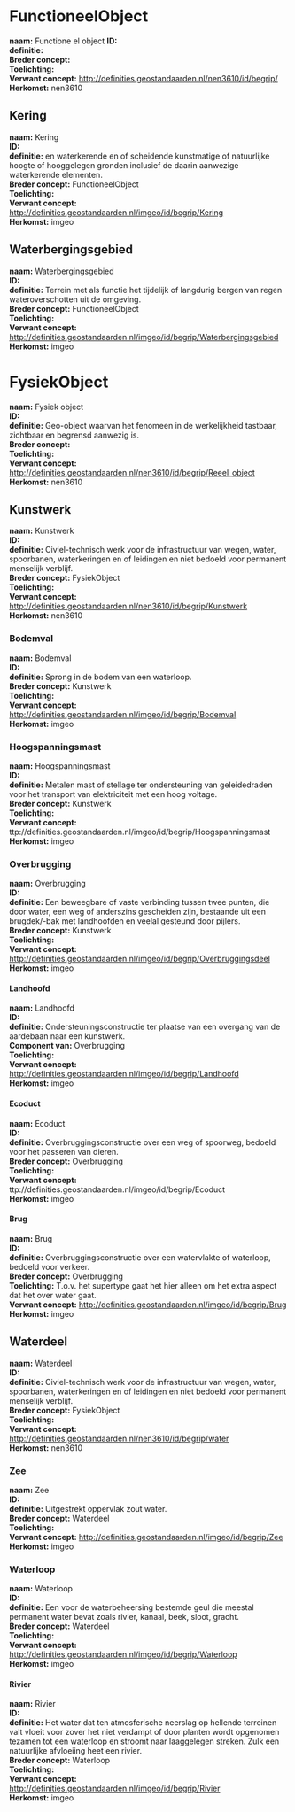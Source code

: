 # FunctioneelObject
**naam:** Functione  el object
**ID:**  
**definitie:**  
**Breder concept:**  
**Toelichting:**  
**Verwant concept:** http://definities.geostandaarden.nl/nen3610/id/begrip/  
**Herkomst:** nen3610  

  ## Kering
**naam:** Kering  
**ID:**  
**definitie:** en waterkerende en of scheidende kunstmatige of natuurlijke hoogte of hooggelegen gronden inclusief de daarin aanwezige waterkerende elementen.  
**Breder concept:** FunctioneelObject  
**Toelichting:**  
**Verwant concept:** http://definities.geostandaarden.nl/imgeo/id/begrip/Kering  
**Herkomst:** imgeo  

  ## Waterbergingsgebied
**naam:** Waterbergingsgebied  
**ID:**  
**definitie:** Terrein met als functie het tijdelijk of langdurig bergen van regen wateroverschotten uit de omgeving.  
**Breder concept:** FunctioneelObject  
**Toelichting:**  
**Verwant concept:** http://definities.geostandaarden.nl/imgeo/id/begrip/Waterbergingsgebied  
**Herkomst:** imgeo  

  # FysiekObject
**naam:** Fysiek object  
**ID:**  
**definitie:** Geo-object waarvan het fenomeen in de werkelijkheid tastbaar, zichtbaar en begrensd aanwezig is.  
**Breder concept:**  
**Toelichting:**  
**Verwant concept:**  http://definities.geostandaarden.nl/nen3610/id/begrip/Reeel_object  
**Herkomst:** nen3610  

  ## Kunstwerk
**naam:** Kunstwerk  
**ID:**  
**definitie:** Civiel-technisch werk voor de infrastructuur van wegen, water, spoorbanen, waterkeringen en of leidingen en niet bedoeld voor permanent menselijk verblijf.  
**Breder concept:** FysiekObject  
**Toelichting:**  
**Verwant concept:** http://definities.geostandaarden.nl/nen3610/id/begrip/Kunstwerk  
**Herkomst:** nen3610  

  ### Bodemval
**naam:** Bodemval  
**ID:**  
**definitie:** Sprong in de bodem van een waterloop.  
**Breder concept:** Kunstwerk  
**Toelichting:**  
**Verwant concept:** http://definities.geostandaarden.nl/imgeo/id/begrip/Bodemval  
**Herkomst:** imgeo  

  ### Hoogspanningsmast
**naam:** Hoogspanningsmast  
**ID:**  
**definitie:** Metalen mast of stellage ter ondersteuning van geleidedraden voor het transport van elektriciteit met een hoog voltage.  
**Breder concept:** Kunstwerk  
**Toelichting:**  
**Verwant concept:** ttp://definities.geostandaarden.nl/imgeo/id/begrip/Hoogspanningsmast  
**Herkomst:** imgeo  

  ### Overbrugging
**naam:** Overbrugging  
**ID:**  
**definitie:** Een beweegbare of vaste verbinding tussen twee punten, die door water, een weg of anderszins  gescheiden zijn,  bestaande uit een brugdek/-bak met landhoofden en veelal gesteund door pijlers.  
**Breder concept:** Kunstwerk  
**Toelichting:**  
**Verwant concept:** http://definities.geostandaarden.nl/imgeo/id/begrip/Overbruggingsdeel  
**Herkomst:** imgeo  

  #### Landhoofd
**naam:** Landhoofd  
**ID:**  
**definitie:** Ondersteuningsconstructie ter plaatse van een overgang van de aardebaan naar een kunstwerk.  
**Component van:** Overbrugging  
**Toelichting:**  
**Verwant concept:** http://definities.geostandaarden.nl/imgeo/id/begrip/Landhoofd  
**Herkomst:** imgeo  

  #### Ecoduct
**naam:** Ecoduct  
**ID:**  
**definitie:** Overbruggingsconstructie over een weg of spoorweg,  bedoeld voor het passeren van dieren.  
**Breder concept:** Overbrugging  
**Toelichting:**  
**Verwant concept:** ttp://definities.geostandaarden.nl/imgeo/id/begrip/Ecoduct  
**Herkomst:** imgeo  

  #### Brug
**naam:** Brug  
**ID:**  
**definitie:** Overbruggingsconstructie over een watervlakte of waterloop, bedoeld voor verkeer.  
**Breder concept:** Overbrugging  
**Toelichting:** T.o.v. het supertype gaat het hier alleen om het extra aspect dat het over water gaat.  
**Verwant concept:** http://definities.geostandaarden.nl/imgeo/id/begrip/Brug  
**Herkomst:** imgeo  

  ## Waterdeel
**naam:** Waterdeel  
**ID:**  
**definitie:** Civiel-technisch werk voor de infrastructuur van wegen, water, spoorbanen, waterkeringen en of leidingen en niet bedoeld voor permanent menselijk verblijf.  
**Breder concept:** FysiekObject  
**Toelichting:**  
**Verwant concept:** http://definities.geostandaarden.nl/nen3610/id/begrip/water  
**Herkomst:** nen3610  

  ### Zee
**naam:** Zee  
**ID:**  
**definitie:** Uitgestrekt oppervlak zout water.  
**Breder concept:** Waterdeel  
**Toelichting:**  
**Verwant concept:** http://definities.geostandaarden.nl/imgeo/id/begrip/Zee  
**Herkomst:** imgeo  

  ### Waterloop
**naam:** Waterloop  
**ID:**  
**definitie:** Een voor de waterbeheersing bestemde geul die meestal permanent water bevat zoals rivier, kanaal, beek, sloot, gracht.  
**Breder concept:** Waterdeel  
**Toelichting:**  
**Verwant concept:** http://definities.geostandaarden.nl/imgeo/id/begrip/Waterloop  
**Herkomst:** imgeo  

  #### Rivier
**naam:** Rivier  
**ID:**  
**definitie:** Het water dat ten atmosferische neerslag op hellende terreinen valt vloeit voor zover het niet verdampt of door planten wordt opgenomen tezamen tot een waterloop en stroomt naar laaggelegen streken. Zulk een natuurlijke afvloeiing heet een rivier.  
**Breder concept:** Waterloop  
**Toelichting:**  
**Verwant concept:** http://definities.geostandaarden.nl/imgeo/id/begrip/Rivier  
**Herkomst:** imgeo  

  
